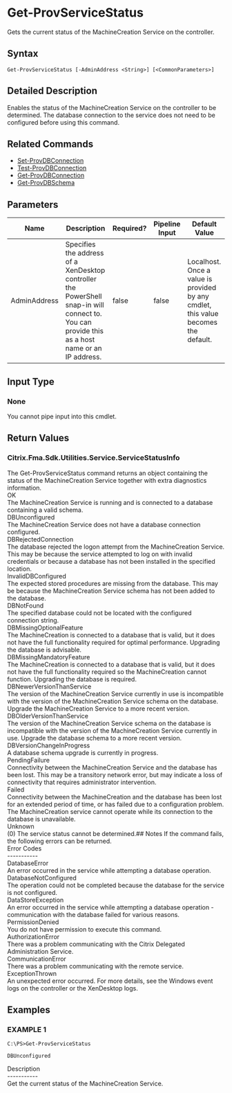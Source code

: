 ﻿# Get-ProvServiceStatus

   Gets the current status of the MachineCreation Service on the controller.

## Syntax
```
Get-ProvServiceStatus [-AdminAddress <String>] [<CommonParameters>]
```

## Detailed Description
   Enables the status of the MachineCreation Service on the controller to be determined. The database connection to the service does not need to be configured before using this command.

## Related Commands
  * [Set-ProvDBConnection](Set-ProvDBConnection.html)
  * [Test-ProvDBConnection](Test-ProvDBConnection.html)
  * [Get-ProvDBConnection](Get-ProvDBConnection.html)
  * [Get-ProvDBSchema](Get-ProvDBSchema.html)
## Parameters

| Name   | Description | Required? | Pipeline Input | Default Value |
| --- | --- | --- | --- | --- |
| AdminAddress | Specifies the address of a XenDesktop controller the PowerShell snap-in will connect to. You can provide this as a host name or an IP address. | false | false | Localhost. Once a value is provided by any cmdlet, this value becomes the default. |

## Input Type
### None
   You cannot pipe input into this cmdlet.
## Return Values
### Citrix.Fma.Sdk.Utilities.Service.ServiceStatusInfo
   The Get-ProvServiceStatus command returns an object containing the status of the MachineCreation Service together with extra diagnostics information.<br>OK<br>    The MachineCreation Service is running and is connected to a database containing a valid schema.<br>DBUnconfigured<br>    The MachineCreation Service does not have a database connection configured.<br>DBRejectedConnection<br>    The database rejected the logon attempt from the MachineCreation Service.  This may be because the service attempted to log on with invalid credentials or because a database has not been installed in the specified location.<br>InvalidDBConfigured<br>    The expected stored procedures are missing from the database.  This may be because the MachineCreation Service schema has not been added to the database.<br>DBNotFound<br>    The specified database could not be located with the configured connection string.<br>DBMissingOptionalFeature<br>    The MachineCreation is connected to a database that is valid, but it does not have the full functionality required for optimal performance. Upgrading the database is advisable.<br>DBMissingMandatoryFeature<br>    The MachineCreation is connected to a database that is valid, but it does not have the full functionality required so the MachineCreation cannot function. Upgrading the database is required.<br>DBNewerVersionThanService<br>    The version of the MachineCreation Service currently in use is incompatible with the version of the MachineCreation Service schema on the database.  Upgrade the MachineCreation Service to a more recent version.<br>DBOlderVersionThanService<br>    The version of the MachineCreation Service schema on the database is incompatible with the version of the MachineCreation Service currently in use.  Upgrade the database schema to a more recent version.<br>DBVersionChangeInProgress<br>    A database schema upgrade is currently in progress.<br>PendingFailure<br>    Connectivity between the MachineCreation Service and the database has been lost. This may be a transitory network error, but may indicate a loss of connectivity that requires administrator intervention.<br>Failed<br>    Connectivity between the MachineCreation and the database has been lost for an extended period of time, or has failed due to a configuration problem. The MachineCreation service cannot operate while its connection to the database is unavailable.<br>Unknown<br>    (0) The service status cannot be determined.## Notes
   If the command fails, the following errors can be returned.<br>    Error Codes<br>    -----------<br>    DatabaseError<br>        An error occurred in the service while attempting a database operation.<br>    DatabaseNotConfigured<br>        The operation could not be completed because the database for the service is not configured.<br>    DataStoreException<br>        An error occurred in the service while attempting a database operation - communication with the database failed for various reasons.<br>    PermissionDenied<br>        You do not have permission to execute this command.<br>    AuthorizationError<br>        There was a problem communicating with the Citrix Delegated Administration Service.<br>    CommunicationError<br>        There was a problem communicating with the remote service.<br>    ExceptionThrown<br>        An unexpected error occurred.  For more details, see the Windows event logs on the controller or the XenDesktop logs.
## Examples

### EXAMPLE 1
```
C:\PS>Get-ProvServiceStatus

DBUnconfigured
```
   Description<br>-----------<br>Get the current status of the MachineCreation Service.
